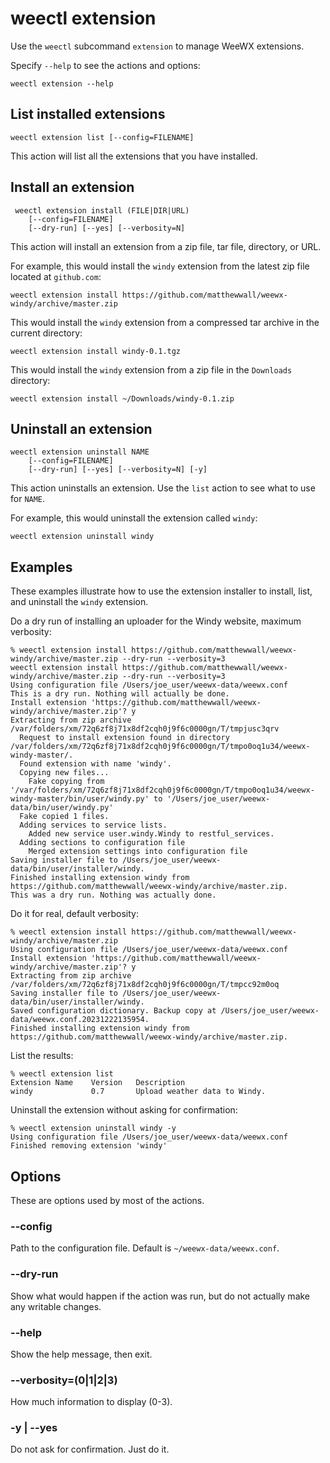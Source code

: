 # weectl extension

Use the `weectl` subcommand `extension` to manage WeeWX extensions.

Specify `--help` to see the actions and options:
```
weectl extension --help
```

## List installed extensions

    weectl extension list [--config=FILENAME]

This action will list all the extensions that you have installed.


## Install an extension

     weectl extension install (FILE|DIR|URL)
        [--config=FILENAME]
        [--dry-run] [--yes] [--verbosity=N]

This action will install an extension from a zip file, tar file, directory, or
URL.

For example, this would install the `windy` extension from the latest zip file
located at `github.com`:
```shell
weectl extension install https://github.com/matthewwall/weewx-windy/archive/master.zip
```

This would install the `windy` extension from a compressed tar archive in the
current directory:
```shell
weectl extension install windy-0.1.tgz
```

This would install the `windy` extension from a zip file in the `Downloads`
directory:
```shell
weectl extension install ~/Downloads/windy-0.1.zip
```


## Uninstall an extension 

    weectl extension uninstall NAME
        [--config=FILENAME]
        [--dry-run] [--yes] [--verbosity=N] [-y]

This action uninstalls an extension. Use the `list` action to see what to use
for `NAME`. 

For example, this would uninstall the extension called `windy`:
```shell
weectl extension uninstall windy
```


## Examples

These examples illustrate how to use the extension installer to install, list,
and uninstall the `windy` extension.

Do a dry run of installing an uploader for the Windy website, maximum
verbosity:

``` shell
% weectl extension install https://github.com/matthewwall/weewx-windy/archive/master.zip --dry-run --verbosity=3
weectl extension install https://github.com/matthewwall/weewx-windy/archive/master.zip --dry-run --verbosity=3
Using configuration file /Users/joe_user/weewx-data/weewx.conf
This is a dry run. Nothing will actually be done.
Install extension 'https://github.com/matthewwall/weewx-windy/archive/master.zip'? y
Extracting from zip archive /var/folders/xm/72q6zf8j71x8df2cqh0j9f6c0000gn/T/tmpjusc3qrv
  Request to install extension found in directory /var/folders/xm/72q6zf8j71x8df2cqh0j9f6c0000gn/T/tmpo0oq1u34/weewx-windy-master/.
  Found extension with name 'windy'.
  Copying new files...
    Fake copying from '/var/folders/xm/72q6zf8j71x8df2cqh0j9f6c0000gn/T/tmpo0oq1u34/weewx-windy-master/bin/user/windy.py' to '/Users/joe_user/weewx-data/bin/user/windy.py'
  Fake copied 1 files.
  Adding services to service lists.
    Added new service user.windy.Windy to restful_services.
  Adding sections to configuration file
    Merged extension settings into configuration file
Saving installer file to /Users/joe_user/weewx-data/bin/user/installer/windy.
Finished installing extension windy from https://github.com/matthewwall/weewx-windy/archive/master.zip.
This was a dry run. Nothing was actually done.
```

Do it for real, default verbosity:

```
% weectl extension install https://github.com/matthewwall/weewx-windy/archive/master.zip
Using configuration file /Users/joe_user/weewx-data/weewx.conf
Install extension 'https://github.com/matthewwall/weewx-windy/archive/master.zip'? y
Extracting from zip archive /var/folders/xm/72q6zf8j71x8df2cqh0j9f6c0000gn/T/tmpcc92m0oq
Saving installer file to /Users/joe_user/weewx-data/bin/user/installer/windy.
Saved configuration dictionary. Backup copy at /Users/joe_user/weewx-data/weewx.conf.20231222135954.
Finished installing extension windy from https://github.com/matthewwall/weewx-windy/archive/master.zip.
```

List the results:

```
% weectl extension list
Extension Name    Version   Description
windy             0.7       Upload weather data to Windy.
```

Uninstall the extension without asking for confirmation:

```
% weectl extension uninstall windy -y
Using configuration file /Users/joe_user/weewx-data/weewx.conf
Finished removing extension 'windy'
```


## Options

These are options used by most of the actions.

### --config

Path to the configuration file. Default is `~/weewx-data/weewx.conf`.

### --dry-run

Show what would happen if the action was run, but do not actually make any
writable changes.

### --help

Show the help message, then exit.

### --verbosity=(0|1|2|3)

How much information to display (0-3).

### -y | --yes

Do not ask for confirmation. Just do it.

